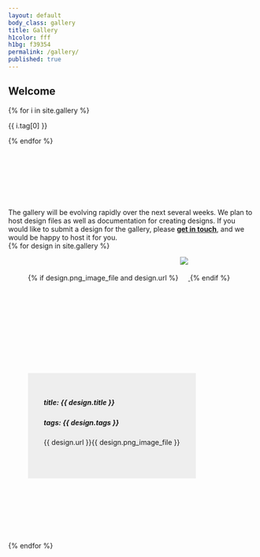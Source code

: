 ```yaml
---
layout: default
body_class: gallery
title: Gallery
h1color: fff
h1bg: f39354
permalink: /gallery/
published: true
---
```


<section>
<div class="third">
<h2>Welcome</h2>

{% for i in site.gallery %}

{{ i.tag[0] }}

{% endfor %}

</div>
<div class="two-thirds">
The gallery will be evolving rapidly over the next several weeks. We plan to host design files as well as documentation for creating designs.  If you would like to submit a design for the gallery, please <a href="{{site.url}}/contact"><strong>get in touch</strong></a>, and we would be happy to host it for you.
</div>
</section>

<section>
{% for design in site.gallery %}

<figure class="third">

{% if design.png_image_file and design.url %}
<a href="{{ design.url }}">
<img src="{{ design.url }}{{ design.png_image_file }}" />
</a>
{% endif %}

<figcaption>
<h5><strong>title:</strong> {{ design.title }}</h5>
<h5><strong>tags:</strong> {{ design.tags }}</h5>

{{ design.url }}{{ design.png_image_file }}

</figcaption>
</figure>


{% endfor %}



</section>
<style>
.third{
	margin-bottom:8rem;
}
.third img{
	max-height:280px;
	padding-bottom:2rem;
}
figure{
	position:relative;
	height:450px
}
figcaption{
	position:absolute;
	bottom:0px;
	height:150px;
	padding:2rem;
	background:#eee;

}
</style>
